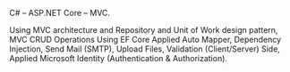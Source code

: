 C# – ASP.NET Core – MVC.

Using MVC architecture and Repository and Unit of Work design pattern, MVC CRUD Operations Using EF Core 
Applied Auto Mapper, Dependency Injection, Send Mail (SMTP), Upload Files, Validation (Client/Server) Side,
Applied Microsoft Identity (Authentication & Authorization).
